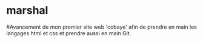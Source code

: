 # marshal
#Avancement de mon premier site web 'cobaye' afin de prendre en main les langages html et css et prendre aussi en main Git.